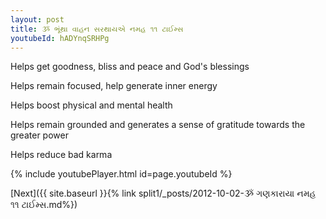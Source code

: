 ```yaml
---
layout: post
title: ૐ ભૂંથા વાહન સરથાયએ નમહ ૧૧ ટાઈમ્સ
youtubeId: hADYnqSRHPg
---
```

 
 
Helps get goodness, bliss and peace and God's blessings
 
Helps remain focused, help generate inner energy 
 
Helps boost physical and mental health 
 
Helps remain grounded and generates a sense of gratitude towards the greater power 
 
Helps reduce bad karma
 
 
 
 


{% include youtubePlayer.html id=page.youtubeId %}
 
[Next]({{ site.baseurl }}{% link  split1/_posts/2012-10-02-ૐ ગણકારાયા નમહ ૧૧ ટાઈમ્સ.md%})
 
